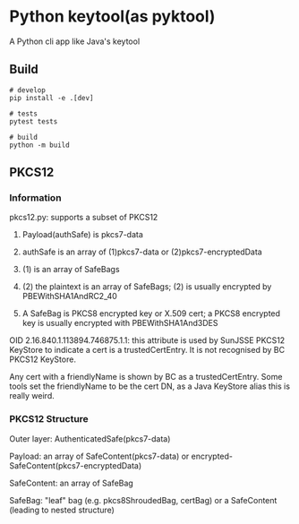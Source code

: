 # Python keytool(as  pyktool)

A Python cli app like Java's  keytool

## Build

    # develop
    pip install -e .[dev]

    # tests
    pytest tests

    # build
    python -m build


## PKCS12

### Information

pkcs12.py: supports a subset of PKCS12

1. Payload(authSafe) is pkcs7-data

2. authSafe is an array of (1)pkcs7-data or (2)pkcs7-encryptedData

3. (1) is an array of SafeBags

4. (2) the plaintext is an array of SafeBags; (2) is usually encrypted by
PBEWithSHA1AndRC2_40

5. A SafeBag is PKCS8 encrypted key or X.509 cert; a PKCS8 encrypted key is usually encrypted with
PBEWithSHA1And3DES

OID 2.16.840.1.113894.746875.1.1: this attribute is used by SunJSSE PKCS12 KeyStore to
indicate a cert is a trustedCertEntry. It is not recognised by BC PKCS12 KeyStore.

Any cert with a friendlyName is shown by BC as a trustedCertEntry. Some tools set the
friendlyName to be the cert DN, as a Java KeyStore alias this is really weird.

### PKCS12 Structure

Outer layer: AuthenticatedSafe(pkcs7-data)

Payload: an array of SafeContent(pkcs7-data)  or encrypted-SafeContent(pkcs7-encryptedData)

SafeContent: an array of SafeBag

SafeBag: "leaf" bag (e.g. pkcs8ShroudedBag, certBag) or a SafeContent (leading to nested structure)

